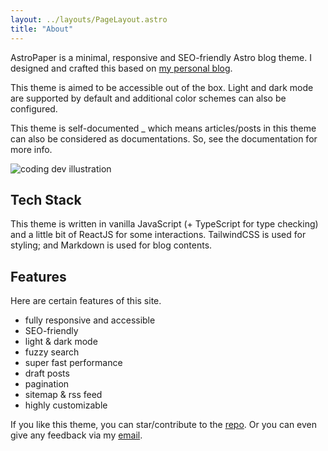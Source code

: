 ```yaml
---
layout: ../layouts/PageLayout.astro
title: "About"
---
```


AstroPaper is a minimal, responsive and SEO-friendly Astro blog theme. I designed and crafted this based on [my personal blog](https://satnaing.dev/blog).

This theme is aimed to be accessible out of the box. Light and dark mode are supported by
default and additional color schemes can also be configured.

This theme is self-documented \_ which means articles/posts in this theme can also be considered as documentations. So, see the documentation for more info.

<div>
  <img src="/assets/dev.svg" class="sm:w-1/2 mx-auto" alt="coding dev illustration">
</div>

## Tech Stack

This theme is written in vanilla JavaScript (+ TypeScript for type checking) and a little bit of ReactJS for some interactions. TailwindCSS is used for styling; and Markdown is used for blog contents.

## Features

Here are certain features of this site.

- fully responsive and accessible
- SEO-friendly
- light & dark mode
- fuzzy search
- super fast performance
- draft posts
- pagination
- sitemap & rss feed
- highly customizable

If you like this theme, you can star/contribute to the [repo](https://github.com/satnaing/astro-paper).
Or you can even give any feedback via my [email](mailto:contact@satnaing.dev).
